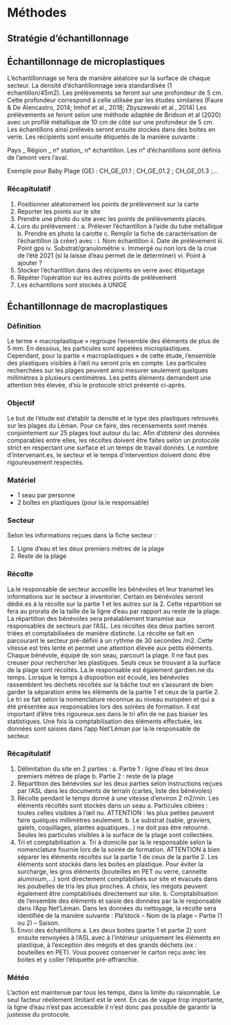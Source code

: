 # Méthodes

## Stratégie d’échantillonnage

## Échantillonnage de microplastiques

L’échantillonnage se fera de manière aléatoire sur la surface de chaque secteur. La densité d’échantillonnage sera standardisée (1 échantillon/45m2). 
Les prélèvements se feront sur une profondeur de 5 cm. Cette profondeur correspond à celle utilisée par les études similaires (Faure & De Alencastro, 2014; Imhof et al., 2018; Zbyszewski et al., 2014)
Les prélèvements se feront selon une méthode adaptée de Bridson et al (2020) avec un profilé métallique de 10 cm de côté sur une profondeur de 5 cm. Les échantillons ainsi prélevés seront ensuite stockés dans des boites en verre. Les récipients sont ensuite étiquetés de la manière suivante :

Pays _ Région _ n° station_ n° échantillon. Les n° d’échantillons sont définis de l’amont vers l’aval.

Exemple pour Baby Plage (GE) : CH_GE_01.1 ; CH_GE_01.2 ; CH_GE_01.3 ;…

### Récapitulatif
1)	Positionner aléatoirement les points de prélèvement sur la carte
2)	Reporter les points sur le site
3)	Prendre une photo du site avec les points de prélèvements placés.
4)	Lors du prélèvement : 
a.	Prélever l’échantillon à l’aide du tube métallique
b.	Prendre en photo la carotte
c.	Remplir la fiche de caractérisation de l’échantillon (à créer) avec :
i.	Nom échantillon
ii.	Date de prélèvement
iii.	Point gps
iv.	Substrat/granulométrie
v.	Immergé ou non lors de la crue de l’été 2021 (si la laisse d’eau permet de le déterminer)
vi.	Point à ajouter ?
5)	Stocker l’échantillon dans des récipients en verre avec étiquetage 
6)	Répéter l’opération sur les autres points de prélèvement
7)	Les échantillons sont stockés à UNIGE

## Échantillonnage de macroplastiques

### Définition
Le terme « macroplastique » regroupe l’ensemble des éléments de plus de 5 mm. En dessous, les particules sont appelées microplastiques. Cependant, pour la partie « macroplastiques » de cette étude, l’ensemble des plastiques visibles à l’œil nu seront pris en compte. Les particules recherchées sur les plages peuvent ainsi mesurer seulement quelques millimètres à plusieurs centimètres. Les petits éléments demandent une attention très élevée, d’où le protocole strict présenté ci-après.

### Objectif
Le but de l’étude est d’établir la densité et le type des plastiques retrouvés sur les plages du Léman. Pour ce faire, des recensements sont menés conjointement sur 25 plages tout autour du lac. Afin d’obtenir des données comparables entre elles, les récoltes doivent être faites selon un protocole strict en respectant une surface et un temps de travail donnés. Le nombre d’intervenant.es, le secteur et le temps d’intervention doivent donc être rigoureusement respectés.

### Matériel
-	1 seau par personne
-	2 boîtes en plastiques (pour la.le responsable)

### Secteur
Selon les informations reçues dans la fiche secteur : 
1.	Ligne d’eau et les deux premiers mètres de la plage
2.	Reste de la plage

### Récolte
La.le responsable de secteur accueille les bénévoles et leur transmet les informations sur le secteur à inventorier. Certain.es bénévoles seront dédié.es à la récolte sur la partie 1 et les autres sur la 2. Cette répartition se fera au prorata de la taille de la ligne d’eau par rapport au reste de la plage. La répartition des bénévoles sera préalablement transmise aux responsables de secteurs par l’ASL. Les récoltes des deux parties seront triées et comptabilisées de manière distincte.
La récolte se fait en parcourant le secteur pré-défini à un rythme de 30 secondes /m2. Cette vitesse est très lente et permet une attention élevée aux petits éléments. Chaque bénévole, équipé de son seau, parcourt la plage. Il ne faut pas creuser pour rechercher les plastiques. Seuls ceux se trouvant à la surface de la plage sont récoltés. La.le responsable est également gardien.ne du temps. Lorsque le temps à disposition est écoulé, les bénévoles rassemblent les déchets récoltés sur la bâche tout en s’assurant de bien garder la séparation entre les éléments de la partie 1 et ceux de la partie 2. Le tri se fait selon la nomenclature reconnue au niveau européen et qui a été présentée aux responsables lors des soirées de formation. Il est important d’être très rigoureux.ses dans le tri afin de ne pas biaiser les statistiques. Une fois la comptabilisation des éléments effectuée, les données sont saisies dans l’app Net’Léman par la.le responsable de secteur. 

### Récapitulatif
1.	Délimitation du site en 2 parties :
a.	Partie 1 : ligne d’eau et les deux premiers mètres de plage
b.	Partie 2 : reste de la plage
2.	Répartition des bénévoles sur les deux parties selon instructions reçues par l’ASL dans les documents de terrain (cartes, liste des bénévoles)
3.	Récolte pendant le temps donné à une vitesse d’environ 2 m2/min. Les éléments récoltés sont stockés dans un seau
a.	Particules ciblées : toutes celles visibles à l’œil nu. ATTENTION : les plus petites peuvent faire quelques millimètres seulement.
b.	Le substrat (sable, graviers, galets, coquillages, plantes aquatiques…) ne doit pas être retourné. Seules les particules visibles à la surface de la plage sont collectées.
4.	Tri et comptabilisation
a.	Tri à domicile par la.le responsable selon la nomenclature fournie lors de la soirée de formation. ATTENTION à bien séparer les éléments récoltés sur la partie 1 de ceux de la partie 2. Les éléments sont stockés dans les boites en plastique. Pour éviter la surcharge, les gros éléments (bouteilles en PET ou verre, cannette aluminium,…) sont directement comptabilisés sur site et évacués dans les poubelles de tris les plus proches. A choix, les mégots peuvent également être comptabilisés directement sur site.
b.	Comptabilisation de l’ensemble des éléments et saisie des données par la.le responsable dans l’App Net’Léman. Dans les données du nettoyage, la récolte sera identifiée de la manière suivante : Pla’stock – Nom de la plage – Partie (1 ou 2) – Saison.
5.	Envoi des échantillons
a.	Les deux boites (partie 1 et partie 2) sont ensuite renvoyées à l’ASL avec à l’intérieur uniquement les éléments en plastique, à l’exception des mégots et des grands déchets (ex : bouteilles en PET). Vous pouvez conserver le carton reçu avec les boites et y coller l’étiquette pré-affranchie.

### Météo
L’action est maintenue par tous les temps, dans la limite du raisonnable. Le seul facteur réellement limitant est le vent. En cas de vague trop importante, la ligne d’eau n’est pas accessible il n’est donc pas possible de garantir la justesse du protocole.

